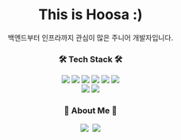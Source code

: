 <h1 align="center">This is Hoosa :) </h1>
<p align="center">백엔드부터 인프라까지 관심이 많은 주니어 개발자입니다.</p>

<h3 align="center">🛠 Tech Stack 🛠</h3>

<p align="center">
 <img src="https://img.shields.io/badge/Node.js-6630FF?style=flat-square&logo=Node.js&logoColor=white"/></a>
 <img src="https://img.shields.io/badge/Express-2E39E8?style=flat-square&logo=Express&logoColor=white"/></a>
 <img src="https://img.shields.io/badge/React-4086FF?style=flat-square&logo=React&logoColor=white"/></a>
 <img src="https://img.shields.io/badge/MySQL-1A8274?style=flat-square&logo=MySQL&logoColor=white"/></a>
 <img src="https://img.shields.io/badge/Python-2EACE8?style=flat-square&logo=Python&logoColor=white"/></a>
 <img src="https://img.shields.io/badge/Spring-00AD87?style=flat-square&logo=Spring&logoColor=white"/></a>
 <br>
 <img src="https://img.shields.io/badge/Nginx-1877F2?style=flat-square&logo=Nginx&logoColor=white"/></a>
 <img src="https://img.shields.io/badge/AWS-15AD1D?style=flat-square&logo=Amazonaws&logoColor=white"/></a>
</p>
<h3 align="center"> 💫 About Me 💫 </h3>
<p align="center">
  <a href="https://velog.io/@janghoosa"><img src="https://img.shields.io/badge/Blog-20C997?style=flat-square&logo=Velog&logoColor=white"/></a>&nbsp
  <a href="mailto:janghoosa@gmail.com"><img src="https://img.shields.io/badge/Gmail-d14836?style=flat-square&logo=Gmail&logoColor=white"/></a>
</p>
